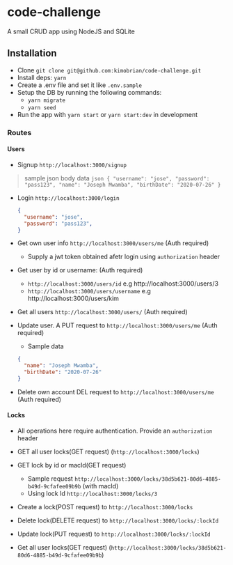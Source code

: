 # code-challenge
A small CRUD app using NodeJS and SQLite

## Installation

 - Clone `git clone git@github.com:kimobrian/code-challenge.git`
 - Install deps: `yarn`
 - Create a .env file and set it like `.env.sample`
 - Setup the DB by running the following commands:
    -  `yarn migrate`
    -  `yarn seed`
 - Run the app with `yarn start` or `yarn start:dev` in development

 ### Routes

 #### Users

 - Signup `http://localhost:3000/signup`
  > sample json body data
    ```json
    {
      "username": "jose",
      "password": "pass123",
      "name": "Joseph Mwamba",
      "birthDate": "2020-07-26"
    }
    ```

- Login `http://localhost:3000/login`
  ```json
  {
    "username": "jose",
    "password": "pass123",
  }
  ```

- Get own user info `http://localhost:3000/users/me` (Auth required)
  - Supply a jwt token obtained afetr login using `authorization` header

- Get user by id or username: (Auth required)
  - `http://localhost:3000/users/id` e.g http://localhost:3000/users/3
  - `http://localhost:3000/users/username` e.g http://localhost:3000/users/kim

- Get all users `http://localhost:3000/users/` (Auth required)

- Update user. A PUT request to `http://localhost:3000/users/me` (Auth required)
  - Sample data
  ```json
  {
    "name": "Joseph Mwamba",
    "birthDate": "2020-07-26"
  }
  ```

- Delete own account DEL request to `http://localhost:3000/users/me` (Auth required)

#### Locks

- All operations here require authentication. Provide an `authorization` header

- GET all user locks(GET request) (`http://localhost:3000/locks`)
- GET lock by id or macId(GET request)
  - Sample request `http://localhost:3000/locks/38d5b621-80d6-4885-b49d-9cfafee09b9b` (with macId)
  - Using lock Id `http://localhost:3000/locks/3`

- Create a lock(POST request) to `http://localhost:3000/locks`
- Delete lock(DELETE request) to `http://localhost:3000/locks/:lockId`
- Update lock(PUT request) to `http://localhost:3000/locks/:lockId`

- Get all user locks(GET request) (`http://localhost:3000/locks/38d5b621-80d6-4885-b49d-9cfafee09b9b`)
